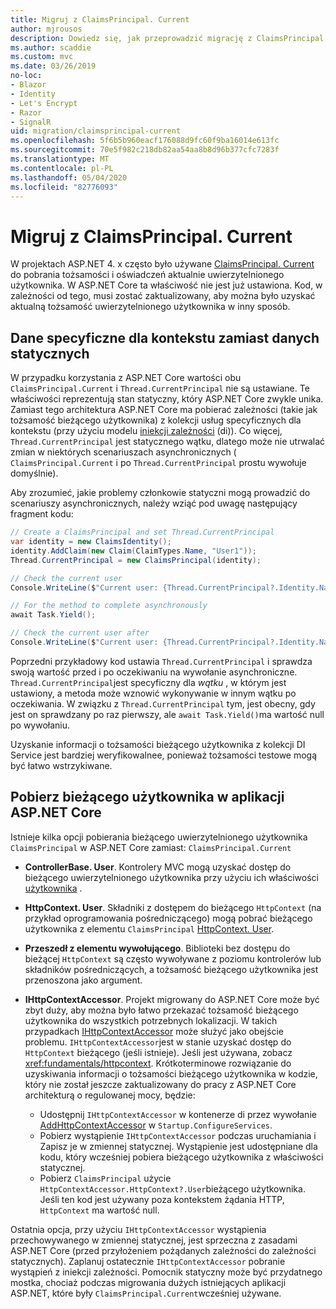 ```yaml
---
title: Migruj z ClaimsPrincipal. Current
author: mjrousos
description: Dowiedz się, jak przeprowadzić migrację z ClaimsPrincipal. Current, aby pobrać tożsamość i oświadczenia uwierzytelnionego użytkownika w ASP.NET Core.
ms.author: scaddie
ms.custom: mvc
ms.date: 03/26/2019
no-loc:
- Blazor
- Identity
- Let's Encrypt
- Razor
- SignalR
uid: migration/claimsprincipal-current
ms.openlocfilehash: 5f6b5b960eacf176088d9fc60f9ba16014e613fc
ms.sourcegitcommit: 70e5f982c218db82aa54aa8b8d96b377cfc7283f
ms.translationtype: MT
ms.contentlocale: pl-PL
ms.lasthandoff: 05/04/2020
ms.locfileid: "82776093"
---
```

# <a name="migrate-from-claimsprincipalcurrent"></a>Migruj z ClaimsPrincipal. Current

W projektach ASP.NET 4. x często było używane [ClaimsPrincipal. Current](/dotnet/api/system.security.claims.claimsprincipal.current) do pobrania tożsamości i oświadczeń aktualnie uwierzytelnionego użytkownika. W ASP.NET Core ta właściwość nie jest już ustawiona. Kod, w zależności od tego, musi zostać zaktualizowany, aby można było uzyskać aktualną tożsamość uwierzytelnionego użytkownika w inny sposób.

## <a name="context-specific-data-instead-of-static-data"></a>Dane specyficzne dla kontekstu zamiast danych statycznych

W przypadku korzystania z ASP.NET Core wartości obu `ClaimsPrincipal.Current` i `Thread.CurrentPrincipal` nie są ustawiane. Te właściwości reprezentują stan statyczny, który ASP.NET Core zwykle unika. Zamiast tego architektura ASP.NET Core ma pobierać zależności (takie jak tożsamość bieżącego użytkownika) z kolekcji usług specyficznych dla kontekstu (przy użyciu modelu [iniekcji zależności](xref:fundamentals/dependency-injection) (di)). Co więcej, `Thread.CurrentPrincipal` jest statycznego wątku, dlatego może nie utrwalać zmian w niektórych scenariuszach asynchronicznych ( `ClaimsPrincipal.Current` i po `Thread.CurrentPrincipal` prostu wywołuje domyślnie).

Aby zrozumieć, jakie problemy członkowie statyczni mogą prowadzić do scenariuszy asynchronicznych, należy wziąć pod uwagę następujący fragment kodu:

```csharp
// Create a ClaimsPrincipal and set Thread.CurrentPrincipal
var identity = new ClaimsIdentity();
identity.AddClaim(new Claim(ClaimTypes.Name, "User1"));
Thread.CurrentPrincipal = new ClaimsPrincipal(identity);

// Check the current user
Console.WriteLine($"Current user: {Thread.CurrentPrincipal?.Identity.Name}");

// For the method to complete asynchronously
await Task.Yield();

// Check the current user after
Console.WriteLine($"Current user: {Thread.CurrentPrincipal?.Identity.Name}");
```

Poprzedni przykładowy kod ustawia `Thread.CurrentPrincipal` i sprawdza swoją wartość przed i po oczekiwaniu na wywołanie asynchroniczne. `Thread.CurrentPrincipal`jest specyficzny dla *wątku* , w którym jest ustawiony, a metoda może wznowić wykonywanie w innym wątku po oczekiwania. W związku z `Thread.CurrentPrincipal` tym, jest obecny, gdy jest on sprawdzany po raz pierwszy, ale `await Task.Yield()`ma wartość null po wywołaniu.

Uzyskanie informacji o tożsamości bieżącego użytkownika z kolekcji DI Service jest bardziej weryfikowalnee, ponieważ tożsamości testowe mogą być łatwo wstrzykiwane.

## <a name="retrieve-the-current-user-in-an-aspnet-core-app"></a>Pobierz bieżącego użytkownika w aplikacji ASP.NET Core

Istnieje kilka opcji pobierania bieżącego uwierzytelnionego użytkownika `ClaimsPrincipal` w ASP.NET Core zamiast: `ClaimsPrincipal.Current`

* **ControllerBase. User**. Kontrolery MVC mogą uzyskać dostęp do bieżącego uwierzytelnionego użytkownika przy użyciu ich właściwości [użytkownika](/dotnet/api/microsoft.aspnetcore.mvc.controllerbase.user) .
* **HttpContext. User**. Składniki z dostępem do bieżącego `HttpContext` (na przykład oprogramowania pośredniczącego) mogą pobrać bieżącego użytkownika z elementu `ClaimsPrincipal` [HttpContext. User](/dotnet/api/microsoft.aspnetcore.http.httpcontext.user).
* **Przeszedł z elementu wywołującego**. Biblioteki bez dostępu do bieżącej `HttpContext` są często wywoływane z poziomu kontrolerów lub składników pośredniczących, a tożsamość bieżącego użytkownika jest przenoszona jako argument.
* **IHttpContextAccessor**. Projekt migrowany do ASP.NET Core może być zbyt duży, aby można było łatwo przekazać tożsamość bieżącego użytkownika do wszystkich potrzebnych lokalizacji. W takich przypadkach [IHttpContextAccessor](/dotnet/api/microsoft.aspnetcore.http.ihttpcontextaccessor) może służyć jako obejście problemu. `IHttpContextAccessor`jest w stanie uzyskać dostęp do `HttpContext` bieżącego (jeśli istnieje). Jeśli jest używana, zobacz <xref:fundamentals/httpcontext>. Krótkoterminowe rozwiązanie do uzyskiwania informacji o tożsamości bieżącego użytkownika w kodzie, który nie został jeszcze zaktualizowany do pracy z ASP.NET Core architekturą o regulowanej mocy, będzie:

  * Udostępnij `IHttpContextAccessor` w kontenerze di przez wywołanie [AddHttpContextAccessor](https://github.com/aspnet/Hosting/issues/793) w `Startup.ConfigureServices`.
  * Pobierz wystąpienie `IHttpContextAccessor` podczas uruchamiania i Zapisz je w zmiennej statycznej. Wystąpienie jest udostępniane dla kodu, który wcześniej pobiera bieżącego użytkownika z właściwości statycznej.
  * Pobierz `ClaimsPrincipal` użycie `HttpContextAccessor.HttpContext?.User`bieżącego użytkownika. Jeśli ten kod jest używany poza kontekstem żądania HTTP, `HttpContext` ma wartość null.

Ostatnia opcja, przy użyciu `IHttpContextAccessor` wystąpienia przechowywanego w zmiennej statycznej, jest sprzeczna z zasadami ASP.NET Core (przed przyłożeniem pożądanych zależności do zależności statycznych). Zaplanuj ostatecznie `IHttpContextAccessor` pobranie wystąpień z iniekcji zależności. Pomocnik statyczny może być przydatnego mostka, chociaż podczas migrowania dużych istniejących aplikacji ASP.NET, które były `ClaimsPrincipal.Current`wcześniej używane.
